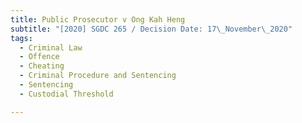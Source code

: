 ```yaml
---
title: Public Prosecutor v Ong Kah Heng
subtitle: "[2020] SGDC 265 / Decision Date: 17\_November\_2020"
tags:
  - Criminal Law
  - Offence
  - Cheating
  - Criminal Procedure and Sentencing
  - Sentencing
  - Custodial Threshold

---
```

